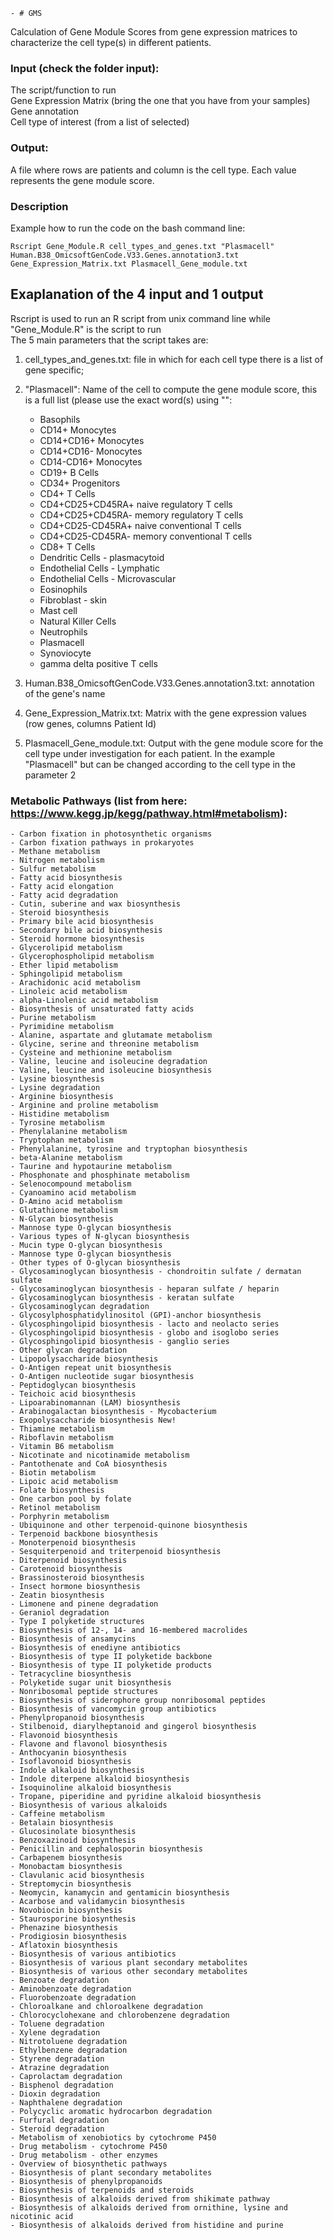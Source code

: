 	- # GMS
Calculation of Gene Module Scores from gene expression matrices to characterize the cell type(s) in different patients.

### Input (check the folder input):  
The script/function to run  
Gene Expression Matrix (bring the one that you have from your samples)  
Gene annotation  
Cell type of interest (from a list of selected)  


### Output:  
A file where rows are patients and column is the cell type. Each value represents the gene module score.


### Description  
Example how to run the code on the bash command line:  
```
Rscript Gene_Module.R cell_types_and_genes.txt "Plasmacell" Human.B38_OmicsoftGenCode.V33.Genes.annotation3.txt Gene_Expression_Matrix.txt Plasmacell_Gene_module.txt  
```
## Exaplanation of the 4 input and 1 output  
Rscript is used to run an R script from unix command line while "Gene_Module.R" is the script to run  
The 5 main parameters that the script takes are:  
1) cell_types_and_genes.txt: file in which for each cell type there is a list of gene specific;  
2) "Plasmacell": Name of the cell to compute the gene module score, this is a full list (please use the exact word(s) using "":  
	- Basophils
	- CD14+ Monocytes
	- CD14+CD16+ Monocytes
	- CD14+CD16- Monocytes
	- CD14-CD16+ Monocytes
	- CD19+ B Cells
	- CD34+ Progenitors
	- CD4+ T Cells
	- CD4+CD25+CD45RA+ naive regulatory T cells
	- CD4+CD25+CD45RA- memory regulatory T cells
	- CD4+CD25-CD45RA+ naive conventional T cells
	- CD4+CD25-CD45RA- memory conventional T cells
	- CD8+ T Cells
	- Dendritic Cells - plasmacytoid
	- Endothelial Cells - Lymphatic
	- Endothelial Cells - Microvascular
	- Eosinophils
	- Fibroblast - skin
	- Mast cell
	- Natural Killer Cells
	- Neutrophils
	- Plasmacell
	- Synoviocyte
	- gamma delta positive T cells

3) Human.B38_OmicsoftGenCode.V33.Genes.annotation3.txt: annotation of the gene's name  
4) Gene_Expression_Matrix.txt: Matrix with the gene expression values  (row genes, columns Patient Id)
5) Plasmacell_Gene_module.txt: Output with the gene module score for the cell type under investigation for each patient. In the example "Plasmacell" but can be changed according to the cell type in the parameter 2  

### Metabolic Pathways (list from here: https://www.kegg.jp/kegg/pathway.html#metabolism):  

	- Carbon fixation in photosynthetic organisms  
	- Carbon fixation pathways in prokaryotes  
	- Methane metabolism  
	- Nitrogen metabolism    
	- Sulfur metabolism  
	- Fatty acid biosynthesis  
	- Fatty acid elongation  
	- Fatty acid degradation  
	- Cutin, suberine and wax biosynthesis  
	- Steroid biosynthesis  
	- Primary bile acid biosynthesis  
	- Secondary bile acid biosynthesis  
	- Steroid hormone biosynthesis  
	- Glycerolipid metabolism  
	- Glycerophospholipid metabolism  
	- Ether lipid metabolism  
	- Sphingolipid metabolism  
	- Arachidonic acid metabolism  
	- Linoleic acid metabolism  
	- alpha-Linolenic acid metabolism  
	- Biosynthesis of unsaturated fatty acids  
	- Purine metabolism  
	- Pyrimidine metabolism  
	- Alanine, aspartate and glutamate metabolism  
	- Glycine, serine and threonine metabolism  
	- Cysteine and methionine metabolism  
	- Valine, leucine and isoleucine degradation  
	- Valine, leucine and isoleucine biosynthesis  
	- Lysine biosynthesis  
	- Lysine degradation  
	- Arginine biosynthesis  
	- Arginine and proline metabolism  
	- Histidine metabolism  
	- Tyrosine metabolism  
	- Phenylalanine metabolism  
	- Tryptophan metabolism  
	- Phenylalanine, tyrosine and tryptophan biosynthesis  
	- beta-Alanine metabolism  
	- Taurine and hypotaurine metabolism  
	- Phosphonate and phosphinate metabolism  
	- Selenocompound metabolism  
	- Cyanoamino acid metabolism  
	- D-Amino acid metabolism  
	- Glutathione metabolism  
	- N-Glycan biosynthesis  
	- Mannose type O-glycan biosynthesis  
	- Various types of N-glycan biosynthesis  
	- Mucin type O-glycan biosynthesis  
	- Mannose type O-glycan biosynthesis  
	- Other types of O-glycan biosynthesis  
	- Glycosaminoglycan biosynthesis - chondroitin sulfate / dermatan sulfate  
	- Glycosaminoglycan biosynthesis - heparan sulfate / heparin  
	- Glycosaminoglycan biosynthesis - keratan sulfate  
	- Glycosaminoglycan degradation  
	- Glycosylphosphatidylinositol (GPI)-anchor biosynthesis  
	- Glycosphingolipid biosynthesis - lacto and neolacto series  
	- Glycosphingolipid biosynthesis - globo and isoglobo series  
	- Glycosphingolipid biosynthesis - ganglio series  
	- Other glycan degradation  
	- Lipopolysaccharide biosynthesis  
	- O-Antigen repeat unit biosynthesis  
	- O-Antigen nucleotide sugar biosynthesis  
	- Peptidoglycan biosynthesis  
	- Teichoic acid biosynthesis  
	- Lipoarabinomannan (LAM) biosynthesis  
	- Arabinogalactan biosynthesis - Mycobacterium  
	- Exopolysaccharide biosynthesis New!  
	- Thiamine metabolism  
	- Riboflavin metabolism  
	- Vitamin B6 metabolism  
	- Nicotinate and nicotinamide metabolism  
	- Pantothenate and CoA biosynthesis  
	- Biotin metabolism  
	- Lipoic acid metabolism  
	- Folate biosynthesis  
	- One carbon pool by folate  
	- Retinol metabolism  
	- Porphyrin metabolism  
	- Ubiquinone and other terpenoid-quinone biosynthesis  
	- Terpenoid backbone biosynthesis  
	- Monoterpenoid biosynthesis  
	- Sesquiterpenoid and triterpenoid biosynthesis  
	- Diterpenoid biosynthesis  
	- Carotenoid biosynthesis  
	- Brassinosteroid biosynthesis  
	- Insect hormone biosynthesis  
	- Zeatin biosynthesis  
	- Limonene and pinene degradation  
	- Geraniol degradation  
	- Type I polyketide structures  
	- Biosynthesis of 12-, 14- and 16-membered macrolides  
	- Biosynthesis of ansamycins  
	- Biosynthesis of enediyne antibiotics  
	- Biosynthesis of type II polyketide backbone  
	- Biosynthesis of type II polyketide products  
	- Tetracycline biosynthesis  
	- Polyketide sugar unit biosynthesis  
	- Nonribosomal peptide structures  
	- Biosynthesis of siderophore group nonribosomal peptides  
	- Biosynthesis of vancomycin group antibiotics  
	- Phenylpropanoid biosynthesis  
	- Stilbenoid, diarylheptanoid and gingerol biosynthesis  
	- Flavonoid biosynthesis  
	- Flavone and flavonol biosynthesis  
	- Anthocyanin biosynthesis  
	- Isoflavonoid biosynthesis  
	- Indole alkaloid biosynthesis  
	- Indole diterpene alkaloid biosynthesis  
	- Isoquinoline alkaloid biosynthesis  
	- Tropane, piperidine and pyridine alkaloid biosynthesis  
	- Biosynthesis of various alkaloids  
	- Caffeine metabolism  
	- Betalain biosynthesis  
	- Glucosinolate biosynthesis  
	- Benzoxazinoid biosynthesis  
	- Penicillin and cephalosporin biosynthesis  
	- Carbapenem biosynthesis  
	- Monobactam biosynthesis  
	- Clavulanic acid biosynthesis  
	- Streptomycin biosynthesis  
	- Neomycin, kanamycin and gentamicin biosynthesis  
	- Acarbose and validamycin biosynthesis  
	- Novobiocin biosynthesis  
	- Staurosporine biosynthesis  
	- Phenazine biosynthesis  
	- Prodigiosin biosynthesis  
	- Aflatoxin biosynthesis  
	- Biosynthesis of various antibiotics  
	- Biosynthesis of various plant secondary metabolites  
	- Biosynthesis of various other secondary metabolites  
	- Benzoate degradation  
	- Aminobenzoate degradation  
	- Fluorobenzoate degradation  
	- Chloroalkane and chloroalkene degradation  
	- Chlorocyclohexane and chlorobenzene degradation  
	- Toluene degradation  
	- Xylene degradation  
	- Nitrotoluene degradation  
	- Ethylbenzene degradation  
	- Styrene degradation  
	- Atrazine degradation  
	- Caprolactam degradation  
	- Bisphenol degradation  
	- Dioxin degradation  
	- Naphthalene degradation  
	- Polycyclic aromatic hydrocarbon degradation  
	- Furfural degradation  
	- Steroid degradation  
	- Metabolism of xenobiotics by cytochrome P450  
	- Drug metabolism - cytochrome P450  
	- Drug metabolism - other enzymes  
	- Overview of biosynthetic pathways  
	- Biosynthesis of plant secondary metabolites  
	- Biosynthesis of phenylpropanoids  
	- Biosynthesis of terpenoids and steroids  
	- Biosynthesis of alkaloids derived from shikimate pathway  
	- Biosynthesis of alkaloids derived from ornithine, lysine and nicotinic acid  
	- Biosynthesis of alkaloids derived from histidine and purine  
